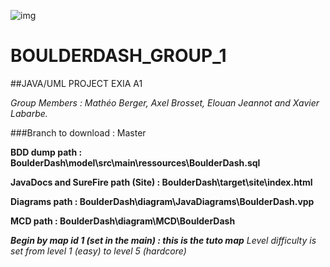 ![img](https://i.imgur.com/myPZt0x.jpg)

# BOULDERDASH_GROUP_1

##JAVA/UML PROJECT EXIA A1

*Group Members : Mathéo Berger, Axel Brosset, Elouan Jeannot and Xavier Labarbe.*

###Branch to download : Master

**BDD dump path : BoulderDash\model\src\main\ressources\BoulderDash.sql**

**JavaDocs and SureFire path (Site) : BoulderDash\target\site\index.html**

**Diagrams path : BoulderDash\diagram\JavaDiagrams\BoulderDash.vpp**

**MCD path : BoulderDash\diagram\MCD\BoulderDash**

***Begin by map id 1 (set in the main) : this is the tuto map***
*Level difficulty is set from level 1 (easy) to level 5 (hardcore)*
